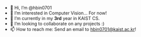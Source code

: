 - 👋 Hi, I’m @hbin0701
- 👀 I’m interested in Computer Vision... For now!
- 🌱 I’m currently in my **3rd** year in KAIST CS.
- 💞️ I’m looking to collaborate on any projects :)
- 📫 How to reach me: Send an email to hbin0701@kaist.ac.kr!

<!---
hbin0701/hbin0701 is a ✨ special ✨ repository because its `README.md` (this file) appears on your GitHub profile.
You can click the Preview link to take a look at your changes.
--->
